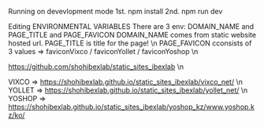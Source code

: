 Running on devevlopment mode
1st. npm install
2nd. npm run dev

Editing ENVIRONMENTAL VARIABLES
There are 3 env: DOMAIN_NAME and PAGE_TITLE and PAGE_FAVICON
DOMAIN_NAME comes from static website hosted url.
PAGE_TITLE is title for the page! \n
PAGE_FAVICON cconsists of 3 values => faviconVixco / faviconYollet / faviconYoshop \n

https://github.com/shohibexlab/static_sites_ibexlab \n

 VIXCO => https://shohibexlab.github.io/static_sites_ibexlab/vixco_net/ \n
 YOLLET => https://shohibexlab.github.io/static_sites_ibexlab/yollet_net/ \n
 YOSHOP => https://shohibexlab.github.io/static_sites_ibexlab/yoshop_kz/www.yoshop.kz/ko/

